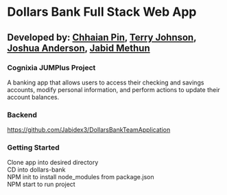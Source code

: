 # Dollars Bank Full Stack Web App
## Developed by: [Chhaian Pin](chhaian@gmail.com), [Terry Johnson](terrybjohnson10@yahoo.com), [Joshua Anderson](joshr.andersoneng@gmail.com), [Jabid Methun](jabidmethun@gmail.com)

### Cognixia JUMPlus Project

A banking app that allows users to access their checking and savings accounts, modify personal information, and perform actions to update their account balances.

### Backend
https://github.com/Jabidex3/DollarsBankTeamApplication

### Getting Started
Clone app into desired directory  
CD into dollars-bank  
NPM init to install node_modules from package.json  
NPM start to run project  